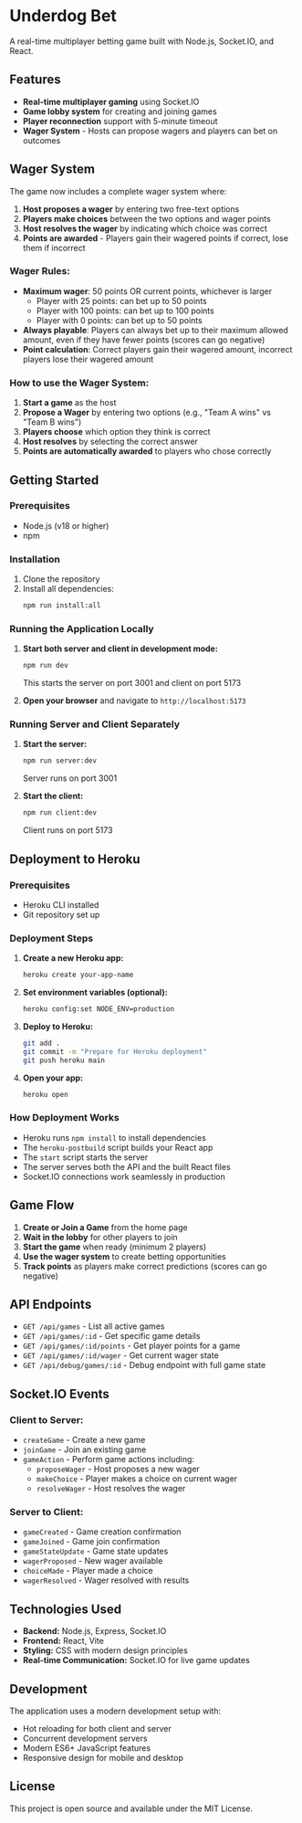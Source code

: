# Underdog Bet

A real-time multiplayer betting game built with Node.js, Socket.IO, and React.

## Features

- **Real-time multiplayer gaming** using Socket.IO
- **Game lobby system** for creating and joining games
- **Player reconnection** support with 5-minute timeout
- **Wager System** - Hosts can propose wagers and players can bet on outcomes

## Wager System

The game now includes a complete wager system where:

1. **Host proposes a wager** by entering two free-text options
2. **Players make choices** between the two options and wager points
3. **Host resolves the wager** by indicating which choice was correct
4. **Points are awarded** - Players gain their wagered points if correct, lose them if incorrect

### Wager Rules:
- **Maximum wager**: 50 points OR current points, whichever is larger
  - Player with 25 points: can bet up to 50 points
  - Player with 100 points: can bet up to 100 points
  - Player with 0 points: can bet up to 50 points
- **Always playable**: Players can always bet up to their maximum allowed amount, even if they have fewer points (scores can go negative)
- **Point calculation**: Correct players gain their wagered amount, incorrect players lose their wagered amount

### How to use the Wager System:

1. **Start a game** as the host
2. **Propose a Wager** by entering two options (e.g., "Team A wins" vs "Team B wins")
3. **Players choose** which option they think is correct
4. **Host resolves** by selecting the correct answer
5. **Points are automatically awarded** to players who chose correctly

## Getting Started

### Prerequisites

- Node.js (v18 or higher)
- npm

### Installation

1. Clone the repository
2. Install all dependencies:
   ```bash
   npm run install:all
   ```

### Running the Application Locally

1. **Start both server and client in development mode:**
   ```bash
   npm run dev
   ```
   This starts the server on port 3001 and client on port 5173

2. **Open your browser** and navigate to `http://localhost:5173`

### Running Server and Client Separately

1. **Start the server:**
   ```bash
   npm run server:dev
   ```
   Server runs on port 3001

2. **Start the client:**
   ```bash
   npm run client:dev
   ```
   Client runs on port 5173

## Deployment to Heroku

### Prerequisites

- Heroku CLI installed
- Git repository set up

### Deployment Steps

1. **Create a new Heroku app:**
   ```bash
   heroku create your-app-name
   ```

2. **Set environment variables (optional):**
   ```bash
   heroku config:set NODE_ENV=production
   ```

3. **Deploy to Heroku:**
   ```bash
   git add .
   git commit -m "Prepare for Heroku deployment"
   git push heroku main
   ```

4. **Open your app:**
   ```bash
   heroku open
   ```

### How Deployment Works

- Heroku runs `npm install` to install dependencies
- The `heroku-postbuild` script builds your React app
- The `start` script starts the server
- The server serves both the API and the built React files
- Socket.IO connections work seamlessly in production

## Game Flow

1. **Create or Join a Game** from the home page
2. **Wait in the lobby** for other players to join
3. **Start the game** when ready (minimum 2 players)
4. **Use the wager system** to create betting opportunities
5. **Track points** as players make correct predictions (scores can go negative)

## API Endpoints

- `GET /api/games` - List all active games
- `GET /api/games/:id` - Get specific game details
- `GET /api/games/:id/points` - Get player points for a game
- `GET /api/games/:id/wager` - Get current wager state
- `GET /api/debug/games/:id` - Debug endpoint with full game state

## Socket.IO Events

### Client to Server:
- `createGame` - Create a new game
- `joinGame` - Join an existing game
- `gameAction` - Perform game actions including:
  - `proposeWager` - Host proposes a new wager
  - `makeChoice` - Player makes a choice on current wager
  - `resolveWager` - Host resolves the wager

### Server to Client:
- `gameCreated` - Game creation confirmation
- `gameJoined` - Game join confirmation
- `gameStateUpdate` - Game state updates
- `wagerProposed` - New wager available
- `choiceMade` - Player made a choice
- `wagerResolved` - Wager resolved with results

## Technologies Used

- **Backend:** Node.js, Express, Socket.IO
- **Frontend:** React, Vite
- **Styling:** CSS with modern design principles
- **Real-time Communication:** Socket.IO for live game updates

## Development

The application uses a modern development setup with:
- Hot reloading for both client and server
- Concurrent development servers
- Modern ES6+ JavaScript features
- Responsive design for mobile and desktop

## License

This project is open source and available under the MIT License.
